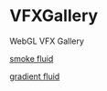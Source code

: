 # VFXGallery
WebGL VFX Gallery

[smoke fluid]( samhu1989.github.io/VFXGallery/sf.html)

[gradient fluid]( samhu1989.github.io/VFXGallery/gf.html)